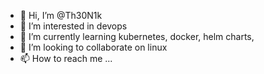 - 👋 Hi, I’m @Th30N1k
- 👀 I’m interested in devops
- 🌱 I’m currently learning kubernetes, docker, helm charts, 
- 💞️ I’m looking to collaborate on linux
- 📫 How to reach me ...

<!---
Th30N1k/Th30N1k is a ✨ special ✨ repository because its `README.md` (this file) appears on your GitHub profile.
You can click the Preview link to take a look at your changes.
--->
